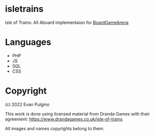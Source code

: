 # isletrains
Isle of Trains: All Aboard implementaion for [BoardGameArena](http://www.boardgamearena.com)

# Languages
- PHP
- JS
- SQL
- CSS

# Copyright
(c) 2022 Evan Pulgino

This work is done using licensed material from Dranda Games with their agreement:
https://www.drandagames.co.uk/isle-of-trains

All images and names copyrights belong to them.
